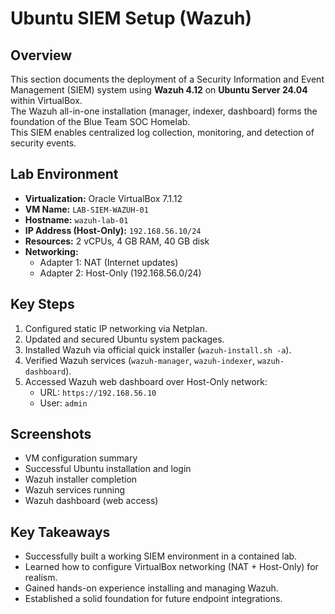 # Ubuntu SIEM Setup (Wazuh)

## Overview
This section documents the deployment of a Security Information and Event Management (SIEM) system using **Wazuh 4.12** on **Ubuntu Server 24.04** within VirtualBox.  
The Wazuh all-in-one installation (manager, indexer, dashboard) forms the foundation of the Blue Team SOC Homelab.  
This SIEM enables centralized log collection, monitoring, and detection of security events.

## Lab Environment
- **Virtualization:** Oracle VirtualBox 7.1.12
- **VM Name:** `LAB-SIEM-WAZUH-01`
- **Hostname:** `wazuh-lab-01`
- **IP Address (Host-Only):** `192.168.56.10/24`
- **Resources:** 2 vCPUs, 4 GB RAM, 40 GB disk
- **Networking:**
  - Adapter 1: NAT (Internet updates)
  - Adapter 2: Host-Only (192.168.56.0/24)

## Key Steps
1. Configured static IP networking via Netplan.  
2. Updated and secured Ubuntu system packages.  
3. Installed Wazuh via official quick installer (`wazuh-install.sh -a`).  
4. Verified Wazuh services (`wazuh-manager`, `wazuh-indexer`, `wazuh-dashboard`).  
5. Accessed Wazuh web dashboard over Host-Only network:  
   - URL: `https://192.168.56.10`  
   - User: `admin`  

## Screenshots
- VM configuration summary  
- Successful Ubuntu installation and login  
- Wazuh installer completion  
- Wazuh services running  
- Wazuh dashboard (web access)  

## Key Takeaways
- Successfully built a working SIEM environment in a contained lab.  
- Learned how to configure VirtualBox networking (NAT + Host-Only) for realism.  
- Gained hands-on experience installing and managing Wazuh.  
- Established a solid foundation for future endpoint integrations.
